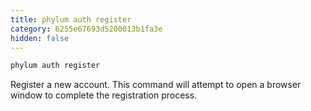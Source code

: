 ```yaml
---
title: phylum auth register
category: 6255e67693d5200013b1fa3e
hidden: false
---
```

```sh
phylum auth register
```
Register a new account.
This command will attempt to open a browser window to complete the registration process.
